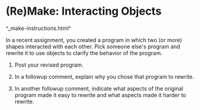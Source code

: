 (Re)Make: Interacting Objects
=============================

^_make-instructions.html^

In a recent assignment, you created a program in which two (or more) shapes
interacted with each other.  Pick someone else's program and rewrite it to
use objects to clarify the behavior of the program.

1. Post your revised program.  

2. In a followup comment, explain why you chose that program to rewrite.

3. In another followup comment, indicate what aspects of the original
program made it easy to rewrite and what aspects made it harder to
rewrite.
